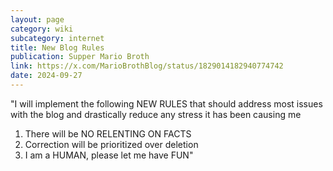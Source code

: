 ```yaml
---
layout: page
category: wiki
subcategory: internet
title: New Blog Rules
publication: Supper Mario Broth
link: https://x.com/MarioBrothBlog/status/1829014182940774742
date: 2024-09-27
---
```


"I will implement the following NEW RULES that should address most issues with the blog and drastically reduce any stress it has been causing me

1. There will be NO RELENTING ON FACTS
2. Correction will be prioritized over deletion
3. I am a HUMAN, please let me have FUN"
